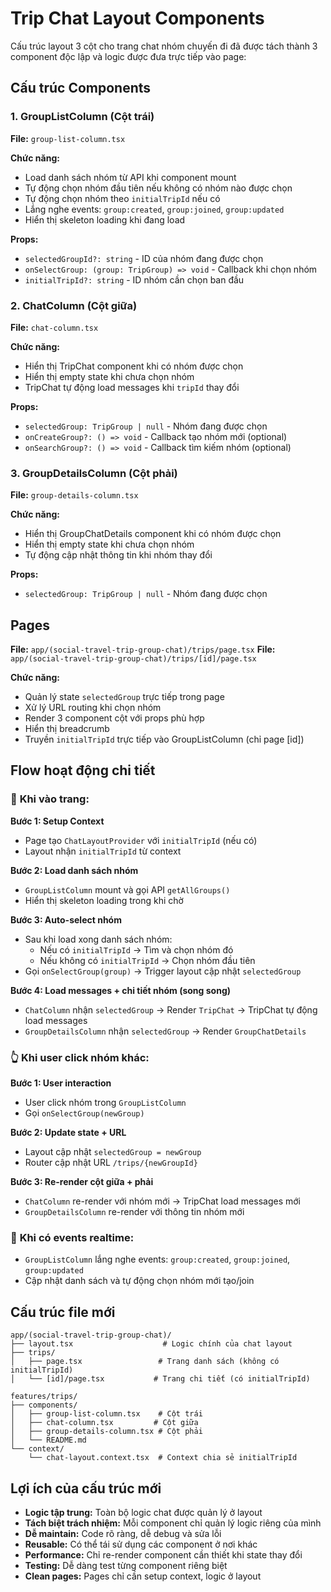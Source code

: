 # Trip Chat Layout Components

Cấu trúc layout 3 cột cho trang chat nhóm chuyến đi đã được tách thành 3 component độc lập và logic được đưa trực tiếp vào page:

## Cấu trúc Components

### 1. GroupListColumn (Cột trái)
**File:** `group-list-column.tsx`

**Chức năng:**
- Load danh sách nhóm từ API khi component mount
- Tự động chọn nhóm đầu tiên nếu không có nhóm nào được chọn
- Tự động chọn nhóm theo `initialTripId` nếu có
- Lắng nghe events: `group:created`, `group:joined`, `group:updated`
- Hiển thị skeleton loading khi đang load

**Props:**
- `selectedGroupId?: string` - ID của nhóm đang được chọn
- `onSelectGroup: (group: TripGroup) => void` - Callback khi chọn nhóm
- `initialTripId?: string` - ID nhóm cần chọn ban đầu

### 2. ChatColumn (Cột giữa)
**File:** `chat-column.tsx`

**Chức năng:**
- Hiển thị TripChat component khi có nhóm được chọn
- Hiển thị empty state khi chưa chọn nhóm
- TripChat tự động load messages khi `tripId` thay đổi

**Props:**
- `selectedGroup: TripGroup | null` - Nhóm đang được chọn
- `onCreateGroup?: () => void` - Callback tạo nhóm mới (optional)
- `onSearchGroup?: () => void` - Callback tìm kiếm nhóm (optional)

### 3. GroupDetailsColumn (Cột phải)
**File:** `group-details-column.tsx`

**Chức năng:**
- Hiển thị GroupChatDetails component khi có nhóm được chọn
- Hiển thị empty state khi chưa chọn nhóm
- Tự động cập nhật thông tin khi nhóm thay đổi

**Props:**
- `selectedGroup: TripGroup | null` - Nhóm đang được chọn

## Pages

**File:** `app/(social-travel-trip-group-chat)/trips/page.tsx`
**File:** `app/(social-travel-trip-group-chat)/trips/[id]/page.tsx`

**Chức năng:**
- Quản lý state `selectedGroup` trực tiếp trong page
- Xử lý URL routing khi chọn nhóm
- Render 3 component cột với props phù hợp
- Hiển thị breadcrumb
- Truyền `initialTripId` trực tiếp vào GroupListColumn (chỉ page [id])

## Flow hoạt động chi tiết

### 🚀 **Khi vào trang:**

**Bước 1: Setup Context**
- Page tạo `ChatLayoutProvider` với `initialTripId` (nếu có)
- Layout nhận `initialTripId` từ context

**Bước 2: Load danh sách nhóm**
- `GroupListColumn` mount và gọi API `getAllGroups()`
- Hiển thị skeleton loading trong khi chờ

**Bước 3: Auto-select nhóm**
- Sau khi load xong danh sách nhóm:
  - Nếu có `initialTripId` → Tìm và chọn nhóm đó
  - Nếu không có `initialTripId` → Chọn nhóm đầu tiên
- Gọi `onSelectGroup(group)` → Trigger layout cập nhật `selectedGroup`

**Bước 4: Load messages + chi tiết nhóm (song song)**
- `ChatColumn` nhận `selectedGroup` → Render `TripChat` → TripChat tự động load messages
- `GroupDetailsColumn` nhận `selectedGroup` → Render `GroupChatDetails`

### 👆 **Khi user click nhóm khác:**

**Bước 1: User interaction**
- User click nhóm trong `GroupListColumn`
- Gọi `onSelectGroup(newGroup)`

**Bước 2: Update state + URL**
- Layout cập nhật `selectedGroup = newGroup`
- Router cập nhật URL `/trips/{newGroupId}`

**Bước 3: Re-render cột giữa + phải**
- `ChatColumn` re-render với nhóm mới → TripChat load messages mới
- `GroupDetailsColumn` re-render với thông tin nhóm mới

### 📡 **Khi có events realtime:**
- `GroupListColumn` lắng nghe events: `group:created`, `group:joined`, `group:updated`
- Cập nhật danh sách và tự động chọn nhóm mới tạo/join

## Cấu trúc file mới

```
app/(social-travel-trip-group-chat)/
├── layout.tsx                    # Logic chính của chat layout
├── trips/
│   ├── page.tsx                 # Trang danh sách (không có initialTripId)
│   └── [id]/page.tsx           # Trang chi tiết (có initialTripId)

features/trips/
├── components/
│   ├── group-list-column.tsx    # Cột trái
│   ├── chat-column.tsx         # Cột giữa
│   ├── group-details-column.tsx # Cột phải
│   └── README.md
└── context/
    └── chat-layout.context.tsx  # Context chia sẻ initialTripId
```

## Lợi ích của cấu trúc mới

- **Logic tập trung:** Toàn bộ logic chat được quản lý ở layout
- **Tách biệt trách nhiệm:** Mỗi component chỉ quản lý logic riêng của mình
- **Dễ maintain:** Code rõ ràng, dễ debug và sửa lỗi
- **Reusable:** Có thể tái sử dụng các component ở nơi khác
- **Performance:** Chỉ re-render component cần thiết khi state thay đổi
- **Testing:** Dễ dàng test từng component riêng biệt
- **Clean pages:** Pages chỉ cần setup context, logic ở layout
